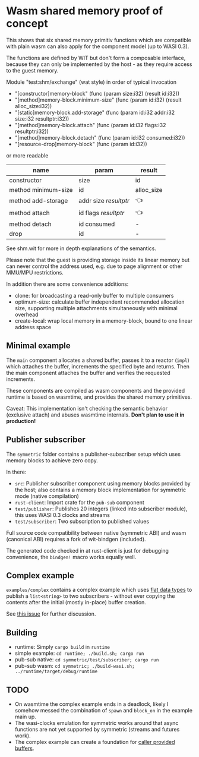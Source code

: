 # Wasm shared memory proof of concept

This shows that six shared memory primitiv functions which are
compatible with plain wasm can also apply for the component model
(up to WASI 0.3).

The functions are defined by WIT but don't form a composable interface, 
because they can only be implemented by the host - as they require
access to the guest memory.

Module "test:shm/exchange" (wat style) in order of typical invocation

 - "[constructor]memory-block" (func (param size:i32) (result id:i32))
 - "[method]memory-block.minimum-size" (func (param id:i32) (result alloc_size:i32))
 - "[static]memory-block.add-storage" (func (param id:i32 addr:i32 size:i32 resultptr:i32))
 - "[method]memory-block.attach" (func (param id:i32 flags:i32 resultptr:i32))
 - "[method]memory-block.detach" (func (param id:i32 consumed:i32))
 - "[resource-drop]memory-block" (func (param id:i32))

or more readable

| name | param | result |
| ---- | ----- | ------ |
| constructor | size | id |
| method minimum-size| id | alloc_size|
|method add-storage| addr size *resultptr*|👈|
|method attach| id flags *resultptr*|👈|
|method detach| id consumed|-|
|drop| id|-|

See shm.wit for more in depth explanations of the semantics.

Please note that the guest is providing storage inside its linear memory 
but can never control the address used, e.g. due to page alignment 
or other MMU/MPU restrictions.

In addition there are some convenience additions:

 - clone: for broadcasting a read-only buffer to multiple consumers
 - optimum-size: calculate buffer independent recommended allocation size,
    supporting multiple attachments simultaneously with minimal overhead
 - create-local: wrap local memory in a memory-block,
    bound to one linear address space

## Minimal example

The `main` component allocates a shared buffer, passes it to a reactor (`impl`) 
which attaches the buffer, increments the specified byte and returns. Then
the main component attaches the buffer and verifies the requested increments.

These components are compiled as wasm components and the provided runtime is 
based on wasmtime, and provides the shared memory primitives.

Caveat: This implementation isn't checking the semantic behavior 
(exclusive attach) and abuses wasmtime internals. 
**Don't plan to use it in production!**

## Publisher subscriber

The `symmetric` folder contains a publisher-subscriber setup which uses
memory blocks to achieve zero copy.

In there:

 - `src`: Publisher subscriber component using memory blocks provided by the host;
     also contains a memory block implementation for symmetric mode (native compilation)
 - `rust-client`: Import crate for the `pub-sub` component
 - `test/publisher`: Publishes 20 integers (linked into subscriber module),
    this uses WASI 0.3 clocks and streams
 - `test/subscriber`: Two subscription to published values

Full source code compatibility between native (symmetric ABI) and 
wasm (canonical ABI) requires a fork of wit-bindgen (included).

The generated code checked in at rust-client is just for debugging convenience,
the `bindgen!` macro works equally well.

## Complex example

`examples/complex` contains a complex example which uses 
[flat data types](https://github.com/cpetig/flat-types-rust) to publish a
`list<string>` to two subscribers - without ever copying the contents after
the initial (mostly in-place) buffer creation.

See [this issue](https://github.com/WebAssembly/component-model/issues/398)
for further discussion.

## Building

 - runtime: Simply `cargo build` in `runtime`
 - simple example: `cd runtime; ./build.sh; cargo run`
 - pub-sub native: `cd symmetric/test/subscriber; cargo run`
 - pub-sub wasm: `cd symmetric; ./build-wasi.sh; ../runtime/target/debug/runtime`

## TODO

 - On wasmtime the complex example ends in a deadlock, likely I somehow messed 
   the combination of `spawn` and `block_on` in the example main up.
 - The wasi-clocks emulation for symmetric works around that async functions are
   not yet supported by symmetric (streams and futures work).
 - The complex example can create a foundation for 
   [caller provided buffers](https://github.com/WebAssembly/component-model/issues/369).
